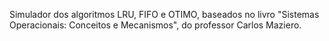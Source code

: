 Simulador dos algoritmos LRU, FIFO e OTIMO, baseados no livro "Sistemas Operacionais: Conceitos e Mecanismos", do professor Carlos Maziero. 
